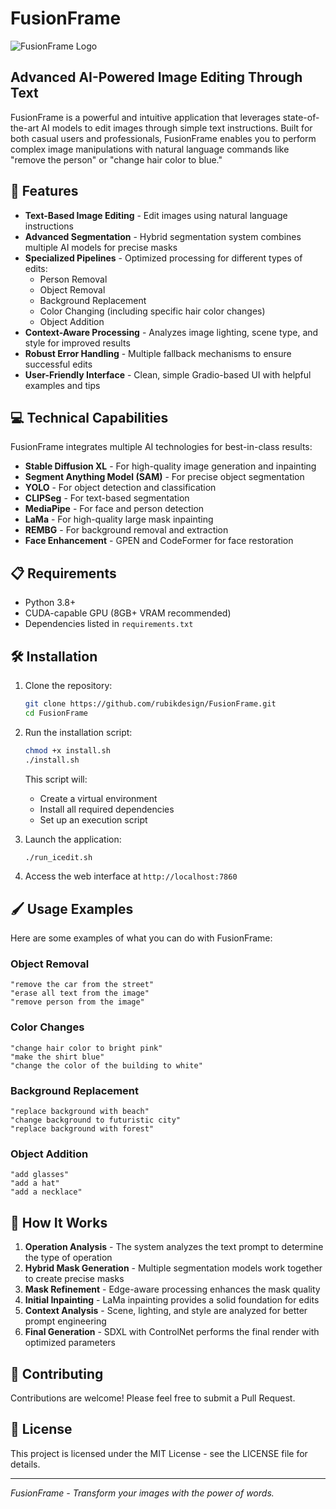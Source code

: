 # FusionFrame

![FusionFrame Logo](https://via.placeholder.com/800x200?text=FusionFrame)

## Advanced AI-Powered Image Editing Through Text

FusionFrame is a powerful and intuitive application that leverages state-of-the-art AI models to edit images through simple text instructions. Built for both casual users and professionals, FusionFrame enables you to perform complex image manipulations with natural language commands like "remove the person" or "change hair color to blue."

## 🚀 Features

- **Text-Based Image Editing** - Edit images using natural language instructions
- **Advanced Segmentation** - Hybrid segmentation system combines multiple AI models for precise masks
- **Specialized Pipelines** - Optimized processing for different types of edits:
  - Person Removal
  - Object Removal
  - Background Replacement
  - Color Changing (including specific hair color changes)
  - Object Addition
- **Context-Aware Processing** - Analyzes image lighting, scene type, and style for improved results
- **Robust Error Handling** - Multiple fallback mechanisms to ensure successful edits
- **User-Friendly Interface** - Clean, simple Gradio-based UI with helpful examples and tips

## 💻 Technical Capabilities

FusionFrame integrates multiple AI technologies for best-in-class results:

- **Stable Diffusion XL** - For high-quality image generation and inpainting
- **Segment Anything Model (SAM)** - For precise object segmentation
- **YOLO** - For object detection and classification
- **CLIPSeg** - For text-based segmentation
- **MediaPipe** - For face and person detection
- **LaMa** - For high-quality large mask inpainting
- **REMBG** - For background removal and extraction
- **Face Enhancement** - GPEN and CodeFormer for face restoration

## 📋 Requirements

- Python 3.8+
- CUDA-capable GPU (8GB+ VRAM recommended)
- Dependencies listed in `requirements.txt`

## 🛠️ Installation

1. Clone the repository:
   ```bash
   git clone https://github.com/rubikdesign/FusionFrame.git
   cd FusionFrame
   ```

2. Run the installation script:
   ```bash
   chmod +x install.sh
   ./install.sh
   ```

   This script will:
   - Create a virtual environment
   - Install all required dependencies
   - Set up an execution script

3. Launch the application:
   ```bash
   ./run_icedit.sh
   ```

4. Access the web interface at `http://localhost:7860`

## 🖌️ Usage Examples

Here are some examples of what you can do with FusionFrame:

### Object Removal
```
"remove the car from the street"
"erase all text from the image"
"remove person from the image"
```

### Color Changes
```
"change hair color to bright pink"
"make the shirt blue"
"change the color of the building to white"
```

### Background Replacement
```
"replace background with beach"
"change background to futuristic city"
"replace background with forest"
```

### Object Addition
```
"add glasses"
"add a hat"
"add a necklace"
```

## 🧠 How It Works

1. **Operation Analysis** - The system analyzes the text prompt to determine the type of operation
2. **Hybrid Mask Generation** - Multiple segmentation models work together to create precise masks
3. **Mask Refinement** - Edge-aware processing enhances the mask quality
4. **Initial Inpainting** - LaMa inpainting provides a solid foundation for edits
5. **Context Analysis** - Scene, lighting, and style are analyzed for better prompt engineering
6. **Final Generation** - SDXL with ControlNet performs the final render with optimized parameters

## 🤝 Contributing

Contributions are welcome! Please feel free to submit a Pull Request.

## 📄 License

This project is licensed under the MIT License - see the LICENSE file for details.


---

*FusionFrame - Transform your images with the power of words.*
